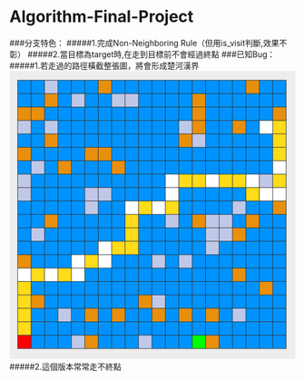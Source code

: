 # Algorithm-Final-Project
###分支特色：
#####1.完成Non-Neighboring Rule（但用is_visit判斷,效果不彰）
#####2.當目標為target時,在走到目標前不會經過終點
###已知Bug：
#####1.若走過的路徑橫截整張圖，將會形成楚河漢界
![Bug1](/bug1.png)
#####2.這個版本常常走不終點
